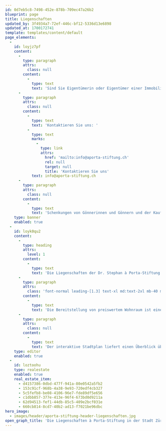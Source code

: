 ```yaml
---
id: 0d7eb5c8-7498-452e-878b-709ec47a26b2
blueprint: page
title: Liegenschaften
updated_by: 3f4934a7-72ef-446c-bf12-5336d13e6898
updated_at: 1700172741
template: templates/content/default
page_elements:
  -
    id: loyjz7pf
    content:
      -
        type: paragraph
        attrs:
          class: null
        content:
          -
            type: text
            text: 'Sind Sie Eigentümerin oder Eigentümer einer Immobilie? Möchten Sie Ihr Haus der Spekulation entziehen und einem guten Zweck zuführen?'
      -
        type: paragraph
        attrs:
          class: null
        content:
          -
            type: text
            text: 'Kontaktieren Sie uns: '
          -
            type: text
            marks:
              -
                type: link
                attrs:
                  href: 'mailto:info@aporta-stiftung.ch'
                  rel: null
                  target: null
                  title: 'Kontaktieren Sie uns'
            text: info@aporta-stiftung.ch
      -
        type: paragraph
        attrs:
          class: null
        content:
          -
            type: text
            text: 'Schenkungen von Gönnerinnen und Gönnern und der Kauf von Immobilien zu fairen Preisen ermöglichen es der Dr. Stephan à Porta Stiftung, nachhaltig zu wachsen. So können weitere Menschen von preiswertem Wohnraum profitieren und Zuwendungen ausgerichtet werden.'
    type: banner
    enabled: true
  -
    id: loyk0qu2
    content:
      -
        type: heading
        attrs:
          level: 1
        content:
          -
            type: text
            text: 'Die Liegenschaften der Dr. Stephan à Porta-Stiftung in der Stadt Zürich'
      -
        type: paragraph
        attrs:
          class: 'font-normal leading-[1.3] text-xl md:text-2xl mb-40 md:mb-60'
        content:
          -
            type: text
            text: 'Die Bereitstellung von preiswertem Wohnraum ist eines der Ziele, welches die Dr. Stephan à Porta-Stiftung seit ihrer Gründung konsequent verfolgt. Die Immobilien befinden sich in der Stadt Zürich, in den Stadtkreisen 4, 5, 6, 7, 8 und 10 (Wipkingen).'
      -
        type: paragraph
        attrs:
          class: null
        content:
          -
            type: text
            text: 'Der interaktive Stadtplan liefert einen Überblick über unsere Liegenschaften. Die markierten Bereiche können angeklickt werden. Details zu den Standorten und mehr Informationen zu den einzelnen Wohnungen erfahren Sie, wenn wir Ihnen eine Wohnung anbieten können.'
    type: editor
    enabled: true
  -
    id: loztoohu
    type: realestate
    enabled: true
    real_estate_item:
      - d4157386-0dbd-477f-941a-80e0542a5fb2
      - 153c91cf-968b-4a38-9e93-720edf4cb327
      - 5c5fefb8-be08-4106-96e7-fde89df5e656
      - c1dbb857-377e-413e-96f4-673bd0d9211a
      - 62d94513-fef1-44db-85c5-409e2bcf031e
      - 660cb814-8cd7-40b2-ad13-f7021be96dbc
hero_image:
  - images/header/aporta-stiftung-header-liegenschaften.jpg
open_graph_title: 'Die Liegenschaften à Porta-Stiftung in der Stadt Zürich'
---
```

